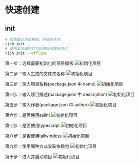 # 快速创建

## init

```sh
# 拉取最近项目模板，并缓存本地
rich init
# 使用本地缓存的项目模板创建新项目
rich init --offline
```

第一步：选择需要初始化的项目模板
![初始化项目](/assets/init1.png)

第二步：输入生成的文件夹名称
![初始化项目](/assets/init2.png)

第三步：输入项目名称(package.json 中 name)
![初始化项目](/assets/init3.png)

第四步：输入项目描述(package.json 中 description)
![初始化项目](/assets/init4.png)

第五步：输入作者(package.json 中 author)
![初始化项目](/assets/init5.png)

第六步：是否使用eslint
![初始化项目](/assets/init6.png)

第七步：是否使用typescript
![初始化项目](/assets/init7.png)

第八步：是否使用tailwindcss
![初始化项目](/assets/init8.png)

第九步：使用哪种方式安装依赖包
![初始化项目](/assets/init9.png)

第十步：进入并启动项目
![初始化项目](/assets/init10.png)